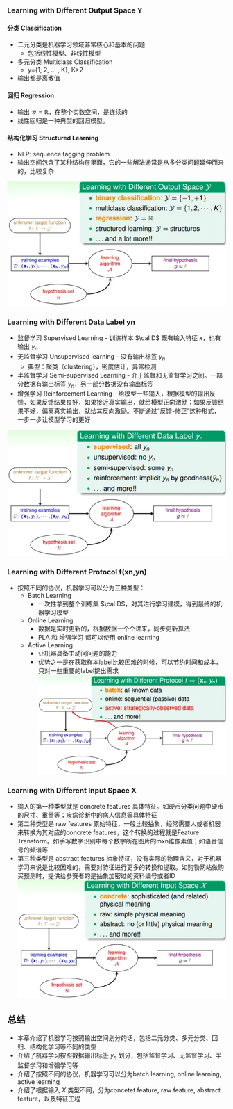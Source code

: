 ### Learning with Different Output Space Y

#### 分类 Classification
- 二元分类是机器学习领域非常核心和基本的问题
	- 包括线性模型、非线性模型
- 多元分类 Multiclass Classification
	- y={1, 2, … , K}, K>2
- 输出都是离散值

#### 回归 Regression
- 输出 $\mathcal{Y} = \mathbb{R}$，在整个实数空间，是连续的
- 线性回归是一种典型的回归模型。

#### 结构化学习 Structured Learning 
- NLP:  sequence tagging problem
- 输出空间包含了某种结构在里面，它的一些解法通常是从多分类问题延伸而来的，比较复杂

![Image text](https://raw.githubusercontent.com/burningmysoul2077/Notes/main/ScreenShots/%E6%9E%97%E8%BD%A9%E7%94%B0%E6%9C%BA%E5%99%A8%E5%AD%A6%E4%B9%A0%E5%9F%BA%E7%9F%B3/Pasted%20image%2020230314185349.png)

### Learning with Different Data Label yn
- 监督学习 Supervised Learning  -  训练样本 $\cal D$ 既有输入特征 $x$，也有输出 $y_n$
- 无监督学习 Unsupervised learning  -  没有输出标签 $y_n$
	- 典型：聚类（clustering），密度估计，异常检测
- 半监督学习 Semi-supervised Learning  -  介于监督和无监督学习之间。一部分数据有输出标签 $y_n$，另一部分数据没有输出标签
- 增强学习 Reinforcement Learning  -  给模型一些输入，根据模型的输出反馈，如果反馈结果良好，如果接近真实输出，就给模型正向激励；如果反馈结果不好，偏离真实输出，就给其反向激励。不断通过“反馈-修正”这种形式，一步一步让模型学习的更好

![Image text](https://raw.githubusercontent.com/burningmysoul2077/Notes/main/ScreenShots/%E6%9E%97%E8%BD%A9%E7%94%B0%E6%9C%BA%E5%99%A8%E5%AD%A6%E4%B9%A0%E5%9F%BA%E7%9F%B3/Pasted%20image%2020230314190101.png)


### Learning with Different Protocol f(xn,yn)
- 按照不同的协议，机器学习可以分为三种类型：
	- Batch Learning
		- 一次性拿到整个训练集 $\cal D$，对其进行学习建模，得到最终的机器学习模型
	- Online Learning
		- 数据是实时更新的，根据数据一个个进来，同步更新算法
		- PLA 和 增强学习 都可以使用 online learning
	- Active Learning
		- 让机器具备主动问问题的能力
		- 优势之一是在获取样本label比较困难的时候，可以节约时间和成本，只对一些重要的label提出需求
![Image text](https://raw.githubusercontent.com/burningmysoul2077/Notes/main/ScreenShots/%E6%9E%97%E8%BD%A9%E7%94%B0%E6%9C%BA%E5%99%A8%E5%AD%A6%E4%B9%A0%E5%9F%BA%E7%9F%B3/Pasted%20image%2020230314191408.png)


### Learning with Different Input Space X
 - 输入的第一种类型就是 concrete features 具体特征。如硬币分类问题中硬币的尺寸、重量等；疾病诊断中的病人信息等具体特征
- 第二种类型是 raw features 原始特征，一般比较抽象，经常需要人或者机器来转换为其对应的concrete features，这个转换的过程就是Feature Transform。如手写数字识别中每个数字所在图片的mxn维像素值；如语音信号的频谱等
- 第三种类型是 abstract features 抽象特征，没有实际的物理含义，对于机器学习来说是比较困难的，需要对特征进行更多的转换和提取。如购物网站做购买预测时，提供给参赛者的是抽象加密过的资料编号或者ID
![Image text](https://raw.githubusercontent.com/burningmysoul2077/Notes/main/ScreenShots/%E6%9E%97%E8%BD%A9%E7%94%B0%E6%9C%BA%E5%99%A8%E5%AD%A6%E4%B9%A0%E5%9F%BA%E7%9F%B3/Pasted%20image%2020230314191427.png)



## 总结
- 本章介绍了机器学习按照输出空间划分的话，包括二元分类、多元分类、回归、结构化学习等不同的类型
- 介绍了机器学习按照数据输出标签 $y_n$ 划分，包括监督学习、无监督学习、半监督学习和增强学习等
- 介绍了按照不同的协议，机器学习可以分为batch learning, online learning, active learning
- 介绍了根据输入 $X$ 类型不同，分为concetet feature, raw feature, abstract feature，以及特征工程
